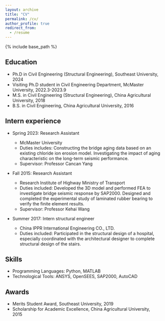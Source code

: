 ```yaml
---
layout: archive
title: "CV"
permalink: /cv/
author_profile: true
redirect_from:
  - /resume
---
```


{% include base_path %}

Education
------
* Ph.D in Civil Engineering (Structural Engineering), Southeast University, 2024
* Visiting Ph.D student in Civil Engineering Department, McMaster University, 2022.3-2023.9
* M.S. in Civil Engineering (Structural Engineering), China Agricultural University, 2018
* B.S. in Civil Engineering, China Agricultural University, 2016

Intern experience
------
* Spring 2023: Research Assistant
  * McMaster University
  * Duties includes: Constructing the bridge aging data based on an existing chloride ion erosion model. Investigating the impact of aging characteristic on the long-term seismic performance.
  * Supervisor: Professor Cancan Yang

* Fall 2015: Research Assistant
  * Research Institute of Highway Ministry of Transport 
  * Duties included: Developed the 3D model and performed FEA to investigate bridge seismic response by SAP2000. Designed and completed the experimental study of laminated rubber bearing to verify the finite element results.
  * Supervisor: Professor Kehai Wang

* Summer 2017: Intern structural engineer
  * China IPPR International Engineering CO., LTD. 
  * Duties included:  Participated in the structural design of a hospital, especially coordinated with the architectural designer to complete 
structural design of the stairs.
  
Skills
------
* Programming Languages: Python, MATLAB 
* Technological Tools: ANSYS, OpenSEES, SAP2000, AutoCAD  

Awards
------
* Merits Student Award, Southeast University, 2019
* Scholarship for Academic Excellence, China Agricultural University, 2015
